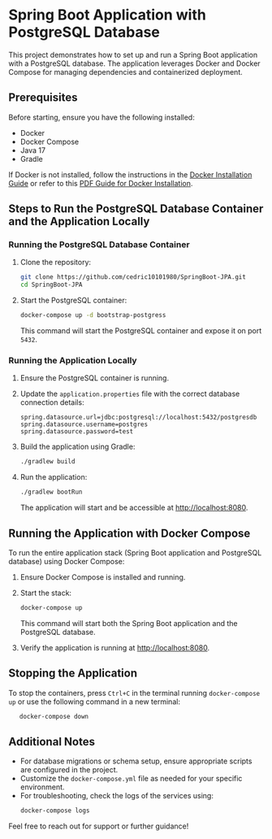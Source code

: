 # Spring Boot Application with PostgreSQL Database

This project demonstrates how to set up and run a Spring Boot application with a PostgreSQL database. The application leverages Docker and Docker Compose for managing dependencies and containerized deployment.

## Prerequisites

Before starting, ensure you have the following installed:

- Docker
- Docker Compose
- Java 17
- Gradle

If Docker is not installed, follow the instructions in the [Docker Installation Guide](https://docs.docker.com/get-docker/) or refer to this [PDF Guide for Docker Installation](https://github.com/cedric10101980/k8sDeploymets/blob/main/Docker/Docs/Installation/Docker%20Installation.pdf).

## Steps to Run the PostgreSQL Database Container and the Application Locally

### Running the PostgreSQL Database Container

1. Clone the repository:
   ```sh
   git clone https://github.com/cedric10101980/SpringBoot-JPA.git
   cd SpringBoot-JPA
   ```

2. Start the PostgreSQL container:
   ```sh
   docker-compose up -d bootstrap-postgress
   ```
   This command will start the PostgreSQL container and expose it on port `5432`.

### Running the Application Locally

1. Ensure the PostgreSQL container is running.

2. Update the `application.properties` file with the correct database connection details:
   ```properties
   spring.datasource.url=jdbc:postgresql://localhost:5432/postgresdb
   spring.datasource.username=postgres
   spring.datasource.password=test
   ```

3. Build the application using Gradle:
   ```sh
   ./gradlew build
   ```

4. Run the application:
   ```sh
   ./gradlew bootRun
   ```
   The application will start and be accessible at [http://localhost:8080](http://localhost:8080).

## Running the Application with Docker Compose

To run the entire application stack (Spring Boot application and PostgreSQL database) using Docker Compose:

1. Ensure Docker Compose is installed and running.

2. Start the stack:
   ```sh
   docker-compose up
   ```
   This command will start both the Spring Boot application and the PostgreSQL database.

3. Verify the application is running at [http://localhost:8080](http://localhost:8080).

## Stopping the Application

To stop the containers, press `Ctrl+C` in the terminal running `docker-compose up` or use the following command in a new terminal:
```sh
   docker-compose down
```

## Additional Notes

- For database migrations or schema setup, ensure appropriate scripts are configured in the project.
- Customize the `docker-compose.yml` file as needed for your specific environment.
- For troubleshooting, check the logs of the services using:
  ```sh
  docker-compose logs
  ```

Feel free to reach out for support or further guidance!

